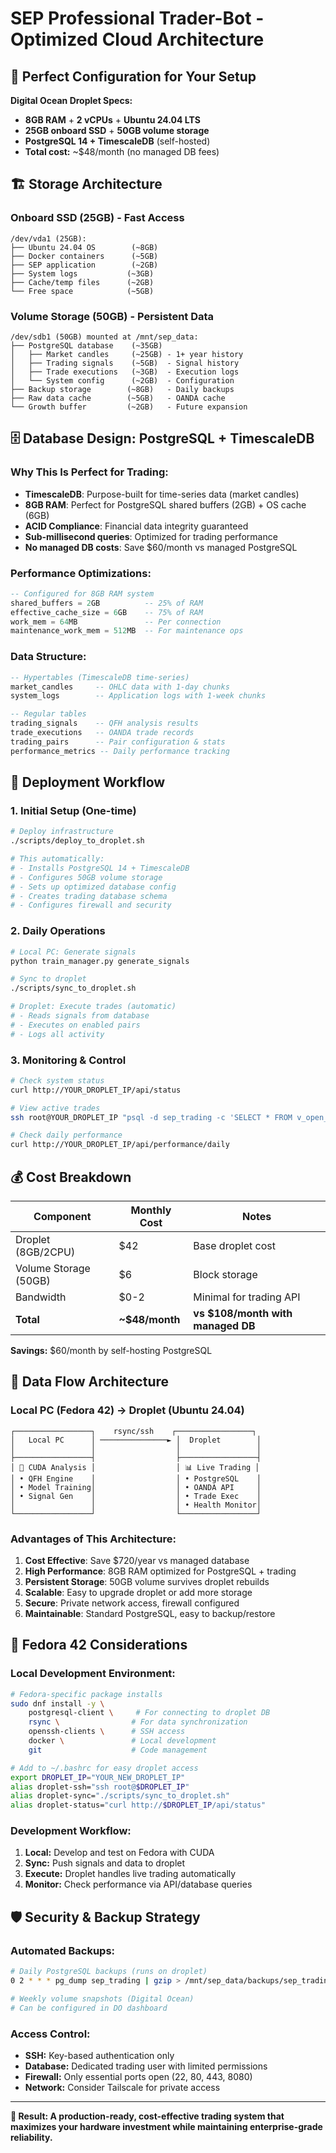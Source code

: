 # SEP Professional Trader-Bot - Optimized Cloud Architecture

## 🎯 **Perfect Configuration for Your Setup**

**Digital Ocean Droplet Specs:**
- **8GB RAM** + **2 vCPUs** + **Ubuntu 24.04 LTS**
- **25GB onboard SSD** + **50GB volume storage**
- **PostgreSQL 14 + TimescaleDB** (self-hosted)
- **Total cost:** ~$48/month (no managed DB fees)

## 🏗️ **Storage Architecture**

### Onboard SSD (25GB) - Fast Access
```
/dev/vda1 (25GB):
├── Ubuntu 24.04 OS        (~8GB)
├── Docker containers      (~5GB)
├── SEP application        (~2GB)
├── System logs           (~3GB)
├── Cache/temp files      (~2GB)
└── Free space            (~5GB)
```

### Volume Storage (50GB) - Persistent Data
```
/dev/sdb1 (50GB) mounted at /mnt/sep_data:
├── PostgreSQL database    (~35GB)
│   ├── Market candles     (~25GB) - 1+ year history
│   ├── Trading signals    (~5GB)  - Signal history
│   ├── Trade executions   (~3GB)  - Execution logs
│   └── System config      (~2GB)  - Configuration
├── Backup storage        (~8GB)   - Daily backups
├── Raw data cache        (~5GB)   - OANDA cache
└── Growth buffer         (~2GB)   - Future expansion
```

## 🗄️ **Database Design: PostgreSQL + TimescaleDB**

### Why This Is Perfect for Trading:
- **TimescaleDB**: Purpose-built for time-series data (market candles)
- **8GB RAM**: Perfect for PostgreSQL shared buffers (2GB) + OS cache (6GB)
- **ACID Compliance**: Financial data integrity guaranteed
- **Sub-millisecond queries**: Optimized for trading performance
- **No managed DB costs**: Save $60/month vs managed PostgreSQL

### Performance Optimizations:
```sql
-- Configured for 8GB RAM system
shared_buffers = 2GB          -- 25% of RAM
effective_cache_size = 6GB    -- 75% of RAM
work_mem = 64MB               -- Per connection
maintenance_work_mem = 512MB  -- For maintenance ops
```

### Data Structure:
```sql
-- Hypertables (TimescaleDB time-series)
market_candles     -- OHLC data with 1-day chunks
system_logs        -- Application logs with 1-week chunks

-- Regular tables
trading_signals    -- QFH analysis results
trade_executions   -- OANDA trade records
trading_pairs      -- Pair configuration & stats
performance_metrics -- Daily performance tracking
```

## 🚀 **Deployment Workflow**

### 1. Initial Setup (One-time)
```bash
# Deploy infrastructure
./scripts/deploy_to_droplet.sh

# This automatically:
# - Installs PostgreSQL 14 + TimescaleDB
# - Configures 50GB volume storage
# - Sets up optimized database config
# - Creates trading database schema
# - Configures firewall and security
```

### 2. Daily Operations
```bash
# Local PC: Generate signals
python train_manager.py generate_signals

# Sync to droplet
./scripts/sync_to_droplet.sh

# Droplet: Execute trades (automatic)
# - Reads signals from database
# - Executes on enabled pairs
# - Logs all activity
```

### 3. Monitoring & Control
```bash
# Check system status
curl http://YOUR_DROPLET_IP/api/status

# View active trades
ssh root@YOUR_DROPLET_IP "psql -d sep_trading -c 'SELECT * FROM v_open_trades;'"

# Check daily performance
curl http://YOUR_DROPLET_IP/api/performance/daily
```

## 💰 **Cost Breakdown**

| Component | Monthly Cost | Notes |
|-----------|-------------|--------|
| Droplet (8GB/2CPU) | $42 | Base droplet cost |
| Volume Storage (50GB) | $6 | Block storage |
| Bandwidth | $0-2 | Minimal for trading API |
| **Total** | **~$48/month** | **vs $108/month with managed DB** |

**Savings:** $60/month by self-hosting PostgreSQL

## 🔄 **Data Flow Architecture**

### Local PC (Fedora 42) → Droplet (Ubuntu 24.04)
```
┌─────────────────┐    rsync/ssh    ┌─────────────────┐
│   Local PC      │ ───────────────► │  Droplet        │
│                 │                  │                 │
├─────────────────┤                  ├─────────────────┤
│ 🧠 CUDA Analysis │                  │ 📊 Live Trading │
│ • QFH Engine    │                  │ • PostgreSQL    │
│ • Model Training│                  │ • OANDA API     │
│ • Signal Gen    │                  │ • Trade Exec    │
│                 │                  │ • Health Monitor│
└─────────────────┘                  └─────────────────┘
```

### Advantages of This Architecture:
1. **Cost Effective**: Save $720/year vs managed database
2. **High Performance**: 8GB RAM optimized for PostgreSQL + trading
3. **Persistent Storage**: 50GB volume survives droplet rebuilds
4. **Scalable**: Easy to upgrade droplet or add more storage
5. **Secure**: Private network access, firewall configured
6. **Maintainable**: Standard PostgreSQL, easy to backup/restore

## 🔧 **Fedora 42 Considerations**

### Local Development Environment:
```bash
# Fedora-specific package installs
sudo dnf install -y \
    postgresql-client \     # For connecting to droplet DB
    rsync \                # For data synchronization
    openssh-clients \      # SSH access
    docker \               # Local development
    git                    # Code management

# Add to ~/.bashrc for easy droplet access
export DROPLET_IP="YOUR_NEW_DROPLET_IP"
alias droplet-ssh="ssh root@$DROPLET_IP"
alias droplet-sync="./scripts/sync_to_droplet.sh"
alias droplet-status="curl http://$DROPLET_IP/api/status"
```

### Development Workflow:
1. **Local:** Develop and test on Fedora with CUDA
2. **Sync:** Push signals and data to droplet
3. **Execute:** Droplet handles live trading automatically
4. **Monitor:** Check performance via API/database queries

## 🛡️ **Security & Backup Strategy**

### Automated Backups:
```bash
# Daily PostgreSQL backups (runs on droplet)
0 2 * * * pg_dump sep_trading | gzip > /mnt/sep_data/backups/sep_trading_$(date +\%Y\%m\%d).sql.gz

# Weekly volume snapshots (Digital Ocean)
# Can be configured in DO dashboard
```

### Access Control:
- **SSH:** Key-based authentication only
- **Database:** Dedicated trading user with limited permissions
- **Firewall:** Only essential ports open (22, 80, 443, 8080)
- **Network:** Consider Tailscale for private access

---

**🎯 Result: A production-ready, cost-effective trading system that maximizes your hardware investment while maintaining enterprise-grade reliability.**
